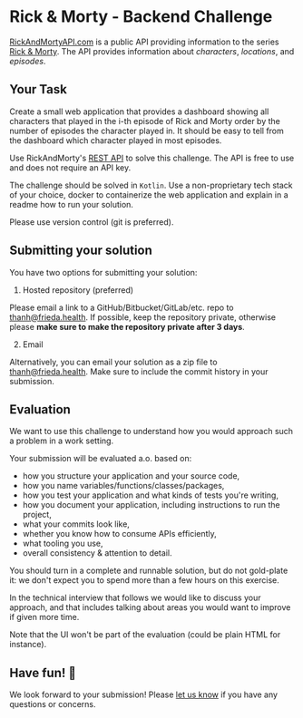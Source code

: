# Rick & Morty - Backend Challenge

[RickAndMortyAPI.com](https://rickandmortyapi.com/) is a public API providing information to the series [Rick & Morty](https://en.wikipedia.org/wiki/Rick_and_Morty). The API provides information about *characters*, *locations*, and *episodes*.

## Your Task

Create a small web application that provides a dashboard showing all characters that played in the i-th episode of Rick and Morty order by the number of episodes the character played in. It should be easy to tell from the dashboard which character played in most episodes.

Use RickAndMorty's [REST API](https://rickandmortyapi.com/documentation/#rest) to solve this challenge. The API is free to use and does not require an API key.

The challenge should be solved in `Kotlin`. Use a non-proprietary tech stack of your choice, docker to containerize the web application and explain in a readme how to run your solution. 

Please use version control (git is preferred).

## Submitting your solution

You have two options for submitting your solution:

1. Hosted repository (preferred)

Please email a link to a GitHub/Bitbucket/GitLab/etc. repo to [thanh@frieda.health](mailto:thanh@frieda.health). If possible, keep the repository private, otherwise please **make sure to make the repository private after 3 days**.

2. Email

Alternatively, you can email your solution as a zip file to [thanh@frieda.health](mailto:thanh@frieda.health). Make sure to include the commit history in your submission.

## Evaluation

We want to use this challenge to understand how you would approach such a problem in a work setting.

Your submission will be evaluated a.o. based on:

- how you structure your application and your source code,
- how you name variables/functions/classes/packages,
- how you test your application and what kinds of tests you're writing,
- how you document your application, including instructions to run the project,
- what your commits look like,
- whether you know how to consume APIs efficiently,
- what tooling you use,
- overall consistency & attention to detail.

You should turn in a complete and runnable solution, but do not gold-plate it: we don't expect you to spend more than a few hours on this exercise.

In the technical interview that follows we would like to discuss your approach, and that includes talking about areas you would want to improve if given more time.

Note that the UI won't be part of the evaluation (could be plain HTML for instance).

## Have fun! 🚀

We look forward to your submission! Please [let us know](mailto:thanh@frieda.health) if you have any questions or concerns.
